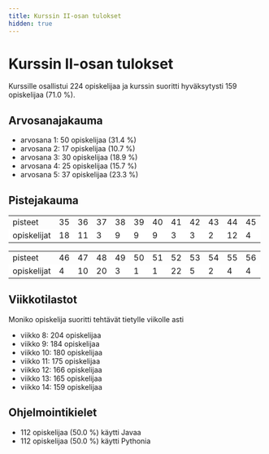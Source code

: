 ```yaml
---
title: Kurssin II-osan tulokset
hidden: true
---
```


# Kurssin II-osan tulokset

Kurssille osallistui 224 opiskelijaa ja kurssin suoritti hyväksytysti 159 opiskelijaa (71.0 %).

## Arvosanajakauma

* arvosana 1: 50 opiskelijaa (31.4 %)
* arvosana 2: 17 opiskelijaa (10.7 %)
* arvosana 3: 30 opiskelijaa (18.9 %)
* arvosana 4: 25 opiskelijaa (15.7 %)
* arvosana 5: 37 opiskelijaa (23.3 %)

## Pistejakauma

<table style="border-collapse:collapse;">
<tr><td>pisteet</td><td>35</td><td>36</td><td>37</td><td>38</td><td>39</td><td>40</td><td>41</td><td>42</td><td>43</td><td>44</td><td>45</td></tr>
<tr style="background-color:white"><td>opiskelijat</td><td>18</td><td>11</td><td>3</td><td>9</td><td>9</td><td>9</td><td>3</td><td>3</td><td>2</td><td>12</td><td>4</td></tr>
</table>

<table style="border-collapse:collapse;">
<tr><td>pisteet</td><td>46</td><td>47</td><td>48</td><td>49</td><td>50</td><td>51</td><td>52</td><td>53</td><td>54</td><td>55</td><td>56</td></tr>
<tr style="background-color:white"><td>opiskelijat</td><td>4</td><td>10</td><td>20</td><td>3</td><td>1</td><td>1</td><td>22</td><td>5</td><td>2</td><td>4</td><td>4</td></tr>
</table>

## Viikkotilastot

Moniko opiskelija suoritti tehtävät tietylle viikolle asti

* viikko 8: 204 opiskelijaa
* viikko 9: 184 opiskelijaa
* viikko 10: 180 opiskelijaa
* viikko 11: 175 opiskelijaa
* viikko 12: 166 opiskelijaa
* viikko 13: 165 opiskelijaa
* viikko 14: 159 opiskelijaa

## Ohjelmointikielet

* 112 opiskelijaa (50.0 %) käytti Javaa
* 112 opiskelijaa (50.0 %) käytti Pythonia

